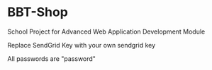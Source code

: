 # BBT-Shop
School Project for Advanced Web Application Development Module

Replace SendGrid Key with your own sendgrid key


All passwords are "password"
